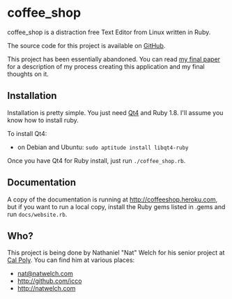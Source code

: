 # coffee_shop

coffee_shop is a distraction free Text Editor from Linux written in Ruby.

The source code for this project is available on [GitHub][gh].

This project has been essentially abandoned. You can read [my final paper][paper] for a description of my process creating this application and my final thoughts on it.

## Installation

Installation is pretty simple. You just need [Qt4][qt] and Ruby 1.8. I'll assume you know how to install ruby.

To install Qt4:

 * on Debian and Ubuntu: `sudo aptitude install libqt4-ruby`

Once you have Qt4 for Ruby install, just run `./coffee_shop.rb`.

## Documentation

A copy of the documentation is running at http://coffeeshop.heroku.com, but if you want to run a local copy, install the Ruby gems listed in .gems and run `docs/website.rb`.

## Who?

This project is being done by Nathaniel "Nat" Welch for his senior project at [Cal Poly][cp]. You can find him at various places:

 * <nat@natwelch.com>
 * <http://github.com/icco>
 * <http://natwelch.com>

[cp]: http://www.csc.calpoly.edu/
[wr]: http://www.hogbaysoftware.com/products/writeroom
[qt]: http://techbase.kde.org/Development/Languages/Ruby
[gh]: https://github.com/icco/coffee_shop
[paper]: https://github.com/icco/coffee_shop/docs/finalpaper/texreport.pdf
